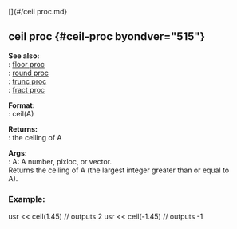 []{#/ceil proc.md}    
## ceil proc {#ceil-proc byondver="515"}    
**See also:**    
:   [floor proc](/proc/floor)    
:   [round proc](/proc/round)    
:   [trunc proc](/proc/trunc)    
:   [fract proc](/proc/fract)    
<!-- -->    
**Format:**    
:   ceil(A)    
<!-- -->    
**Returns:**    
:   the ceiling of A    
<!-- -->    
**Args:**    
:   A: A number, pixloc, or vector.    
Returns the ceiling of A (the largest integer greater than or equal to    
A).    
### Example:    
usr \<\< ceil(1.45) // outputs 2 usr \<\< ceil(-1.45) // outputs -1  